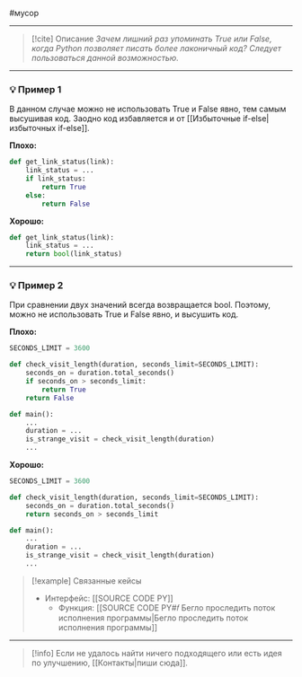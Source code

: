#мусор 
***

> [!cite] Описание
>_Зачем лишний раз упоминать True или False, когда Python позволяет писать более лаконичный код? Следует пользоваться данной возможностью._

***
### 💡 Пример 1
В данном случае можно не использовать True и False явно, тем самым высушивая код. Заодно код избавляется и от [[Избыточные if-else|избыточных if-else]].

**Плохо:**
```python
def get_link_status(link):
	link_status = ...
	if link_status:
		return True
	else:
		return False
```

**Хорошо:**
```python
def get_link_status(link):
	link_status = ...
	return bool(link_status)
```

***
### 💡 Пример 2
При сравнении двух значений всегда возвращается bool. Поэтому, можно не использовать True и False явно, и высушить код.

**Плохо:**
```python
SECONDS_LIMIT = 3600

def check_visit_length(duration, seconds_limit=SECONDS_LIMIT):
	seconds_on = duration.total_seconds()
	if seconds_on > seconds_limit:
		return True
	return False

def main():
	...
	duration = ...
	is_strange_visit = check_visit_length(duration)
	...
```

**Хорошо:**
```python
SECONDS_LIMIT = 3600

def check_visit_length(duration, seconds_limit=SECONDS_LIMIT):
	seconds_on = duration.total_seconds()
	return seconds_on > seconds_limit

def main():
	...
	duration = ...
	is_strange_visit = check_visit_length(duration)
	...
```

> [!example] Связанные кейсы
>- Интерфейс: [[SOURCE CODE PY]]
>	- Функция: [[SOURCE CODE PY#𝑓 Бегло проследить поток исполнения программы|Бегло проследить поток исполнения программы]]

***

> [!info]
> Если не удалось найти ничего подходящего или есть идея по улучшению, [[Контакты|пиши сюда]].
